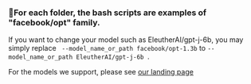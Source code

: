 ### 💁For each folder, the bash scripts are examples of "facebook/opt" family.

If you want to change your model such as EleutherAI/gpt-j-6b, you may simply replace 
`` --model_name_or_path facebook/opt-1.3b`` to ``--model_name_or_path EleutherAI/gpt-j-6b ``.

For the models we support, please see [our landing page](./../../../README.md#😽-supported-models-😽)
